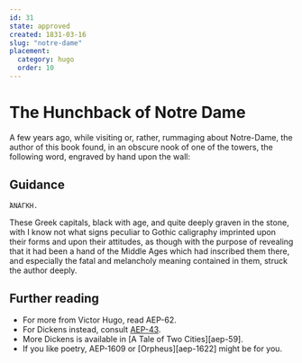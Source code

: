 ```yaml
---
id: 31
state: approved
created: 1831-03-16
slug: "notre-dame"
placement:
  category: hugo
  order: 10
---
```


# The Hunchback of Notre Dame

A few years ago, while visiting or, rather, rummaging about Notre-Dame, the
author of this book found, in an obscure nook of one of the towers, the
following word, engraved by hand upon the wall:

## Guidance

```
ἈΝÁΓΚΗ.
```

These Greek capitals, black with age, and quite deeply graven in the stone,
with I know not what signs peculiar to Gothic caligraphy imprinted upon their
forms and upon their attitudes, as though with the purpose of revealing that it
had been a hand of the Middle Ages which had inscribed them there, and
especially the fatal and melancholy meaning contained in them, struck the
author deeply.

## Further reading

- For more from Victor Hugo, read AEP-62.
- For Dickens instead, consult [AEP-43](./0043.md).
- More Dickens is available in [A Tale of Two Cities][aep-59].
- If you like poetry, AEP-1609 or [Orpheus][aep-1622] might be for you.
